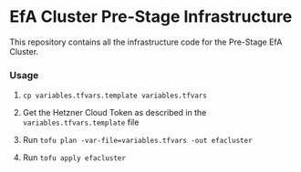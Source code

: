 # EfA Cluster Pre-Stage Infrastructure

This repository contains all the infrastructure code for the Pre-Stage EfA Cluster.

### Usage

1. `cp variables.tfvars.template variables.tfvars`

2. Get the Hetzner Cloud Token as described in the `variables.tfvars.template` file

3. Run `tofu plan -var-file=variables.tfvars -out efacluster`

4. Run `tofu apply efacluster`
